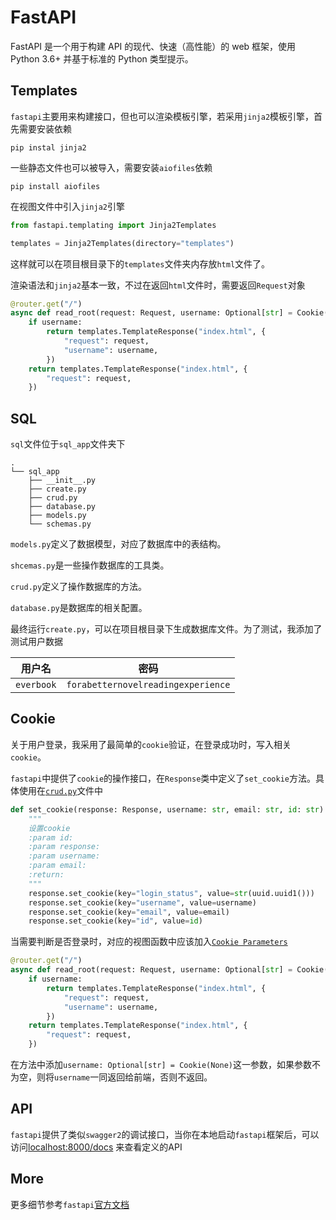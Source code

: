 # FastAPI
FastAPI 是一个用于构建 API 的现代、快速（高性能）的 web 框架，使用 Python 3.6+ 并基于标准的 Python 类型提示。

## Templates
`fastapi`主要用来构建接口，但也可以渲染模板引擎，若采用`jinja2`模板引擎，首先需要安装依赖
```commandline
pip instal jinja2
``` 
一些静态文件也可以被导入，需要安装`aiofiles`依赖
```commandline
pip install aiofiles
```
在视图文件中引入`jinja2`引擎
```python
from fastapi.templating import Jinja2Templates

templates = Jinja2Templates(directory="templates")
```
这样就可以在项目根目录下的`templates`文件夹内存放`html`文件了。

渲染语法和`jinja2`基本一致，不过在返回`html`文件时，需要返回`Request`对象
```python
@router.get("/")
async def read_root(request: Request, username: Optional[str] = Cookie(None)):
    if username:
        return templates.TemplateResponse("index.html", {
            "request": request,
            "username": username,
        })
    return templates.TemplateResponse("index.html", {
        "request": request,
    })
```

## SQL
`sql`文件位于`sql_app`文件夹下
```commandline
.
└── sql_app
    ├── __init__.py
    ├── create.py
    ├── crud.py
    ├── database.py
    ├── models.py
    └── schemas.py
```
`models.py`定义了数据模型，对应了数据库中的表结构。

`shcemas.py`是一些操作数据库的工具类。

`crud.py`定义了操作数据库的方法。

`database.py`是数据库的相关配置。

最终运行`create.py`，可以在项目根目录下生成数据库文件。为了测试，我添加了测试用户数据

| 用户名 |   密码   |    
| ---- | ----|
|`everbook`|`forabetternovelreadingexperience`|

## Cookie
关于用户登录，我采用了最简单的`cookie`验证，在登录成功时，写入相关`cookie`。

`fastapi`中提供了`cookie`的操作接口，在`Response`类中定义了`set_cookie`方法。具体使用在[`crud.py`](../sql_app/crud.py)文件中
```python
def set_cookie(response: Response, username: str, email: str, id: str):
    """
    设置cookie
    :param id:
    :param response:
    :param username:
    :param email:
    :return:
    """
    response.set_cookie(key="login_status", value=str(uuid.uuid1()))
    response.set_cookie(key="username", value=username)
    response.set_cookie(key="email", value=email)
    response.set_cookie(key="id", value=id)
```
当需要判断是否登录时，对应的视图函数中应该加入[`Cookie Parameters`](https://fastapi.tiangolo.com/tutorial/cookie-params/)
```python
@router.get("/")
async def read_root(request: Request, username: Optional[str] = Cookie(None)):
    if username:
        return templates.TemplateResponse("index.html", {
            "request": request,
            "username": username,
        })
    return templates.TemplateResponse("index.html", {
        "request": request,
    })
```
在方法中添加`username: Optional[str] = Cookie(None)`这一参数，如果参数不为空，则将`username`一同返回给前端，否则不返回。

## API
`fastapi`提供了类似`swagger2`的调试接口，当你在本地启动`fastapi`框架后，可以访问[localhost:8000/docs](http://localhost:8000/docs) 来查看定义的API

## More
更多细节参考`fastapi`[官方文档](https://fastapi.tiangolo.com/)